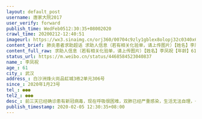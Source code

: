 ```yaml
---
layout: default_post
username: 唐家大院2017
user_verify: forward
publish_time: WedFeb0512:30:35+08002020
crawl_time: 20200212-12:40:51
imageurl: https://wx3.sinaimg.cn/orj360/00704c9zly1gblex8olopj32c0340x6p.jpg,https://wx3.sinaimg.cn/orj360/00704c9zly1gblexc6p3uj32c0340u0x.jpg
content_brief: 肺炎患者求助超话 求助人信息（若有相关化验单，请上传图片）【姓名】李凤祝【年龄】61【所在城市】武汉【所在小区、社区】白沙洲烽火尚品虹城3栋2单元306号【患病时间】2020年1月23号【联系方式】●●●【其他紧急联系人】●●●【病情描述】 前三天已经确诊患有新冠病毒，现在 ...全文
content_full_raw: 求助人信息（若有相关化验单，请上传图片）【姓名】李凤祝【年龄】61【所在城市】武汉【所在小区、社区】白沙洲烽火尚品虹城3栋2单元306号【患病时间】2020年1月23号【联系方式】●●●【其他紧急联系人】●●●【病情描述】前三天已经确诊患有新冠病毒，现在呼吸很困难，双肺已经严重感染，生活无法自理，一个人在家隔离，无法住院治疗，儿媳妇昨天破腹产，在医院没人照顾，儿子也需要单独隔离，一家人不知道怎么生活下去！
status_url: https://m.weibo.cn/status/4468584523040837
name_: 李凤祝
age_: 61
city_: 武汉
address_: 白沙洲烽火尚品虹城3栋2单元306号
since_: 2020年1月23号
tel_: ●●●
tel2_: ●●●
desc_: 前三天已经确诊患有新冠病毒，现在呼吸很困难，双肺已经严重感染，生活无法自理，一个人在家隔离，无法住院治疗，儿媳妇昨天破腹产，在医院没人照顾，儿子也需要单独隔离，一家人不知道怎么生活下去！
publish_timestamp: 2020-02-05 12:30:35+08:00
---
```

